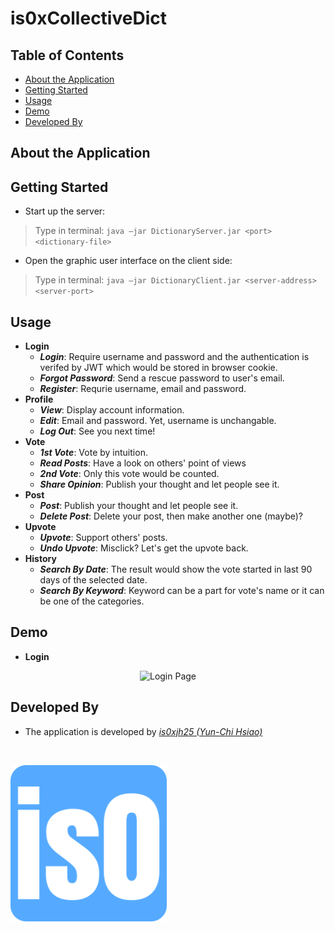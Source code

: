# is0xCollectiveDict
 
## Table of Contents
* [About the Application](#about-the-application)
* [Getting Started](#getting-started)
* [Usage](#usage)
* [Demo](#demo)
* [Developed By](#developed-by)

## About the Application

## Getting Started
- Start up the server:
 >Type in terminal: `java –jar DictionaryServer.jar <port> <dictionary-file>`
- Open the graphic user interface on the client side:
 >Type in terminal: `java –jar DictionaryClient.jar <server-address> <server-port>`

## Usage
- **Login**
  - ***Login***: Require username and password and the authentication is verifed by JWT which would be stored in browser cookie.
  - ***Forgot Password***: Send a rescue password to user's email.
  - ***Register***: Requrie username, email and password.
- **Profile**
  - ***View***: Display account information.
  - ***Edit***: Email and password. Yet, username is unchangable.
  - ***Log Out***: See you next time!
- **Vote**
  - ***1st Vote***: Vote by intuition.
  - ***Read Posts***: Have a look on others' point of views
  - ***2nd Vote***: Only this vote would be counted.
  - ***Share Opinion***: Publish your thought and let people see it.
- **Post**
  - ***Post***: Publish your thought and let people see it.
  - ***Delete Post***: Delete your post, then make another one (maybe)?
- **Upvote**
  - ***Upvote***: Support others' posts.
  - ***Undo Upvote***: Misclick? Let's get the upvote back.
- **History**
  - ***Search By Date***: The result would show the vote started in last 90 days of the selected date.
  - ***Search By Keyword***: Keyword can be a part for vote's name or it can be one of the categories.
  
## Demo 
- **Login**
<p align="center">
  <img alt="Login Page" src="demo/login.png" width="500">
</p>


## Developed By
- The application is developed by _[is0xjh25 (Yun-Chi Hsiao)](https://is0xjh25.github.io)_ 
<br/>
<p align="left">
  <img alt="Favicon" src="demo/is0-favicon.png" width="250" >

